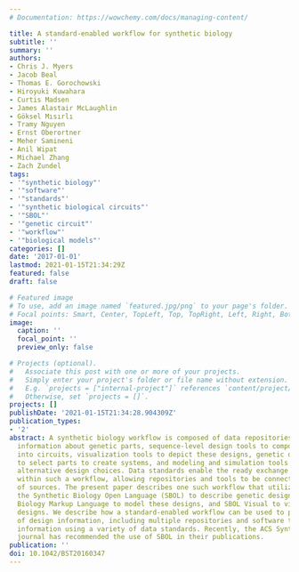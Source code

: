 ```yaml
---
# Documentation: https://wowchemy.com/docs/managing-content/

title: A standard-enabled workflow for synthetic biology
subtitle: ''
summary: ''
authors:
- Chris J. Myers
- Jacob Beal
- Thomas E. Gorochowski
- Hiroyuki Kuwahara
- Curtis Madsen
- James Alastair McLaughlin
- Göksel Mısırlı
- Tramy Nguyen
- Ernst Oberortner
- Meher Samineni
- Anil Wipat
- Michael Zhang
- Zach Zundel
tags:
- '"synthetic biology"'
- '"software"'
- '"standards"'
- '"synthetic biological circuits"'
- '"SBOL"'
- '"genetic circuit"'
- '"workflow"'
- '"biological models"'
categories: []
date: '2017-01-01'
lastmod: 2021-01-15T21:34:29Z
featured: false
draft: false

# Featured image
# To use, add an image named `featured.jpg/png` to your page's folder.
# Focal points: Smart, Center, TopLeft, Top, TopRight, Left, Right, BottomLeft, Bottom, BottomRight.
image:
  caption: ''
  focal_point: ''
  preview_only: false

# Projects (optional).
#   Associate this post with one or more of your projects.
#   Simply enter your project's folder or file name without extension.
#   E.g. `projects = ["internal-project"]` references `content/project/deep-learning/index.md`.
#   Otherwise, set `projects = []`.
projects: []
publishDate: '2021-01-15T21:34:28.904309Z'
publication_types:
- '2'
abstract: A synthetic biology workflow is composed of data repositories that provide
  information about genetic parts, sequence-level design tools to compose these parts
  into circuits, visualization tools to depict these designs, genetic design tools
  to select parts to create systems, and modeling and simulation tools to evaluate
  alternative design choices. Data standards enable the ready exchange of information
  within such a workflow, allowing repositories and tools to be connected from a diversity
  of sources. The present paper describes one such workflow that utilizes, among others,
  the Synthetic Biology Open Language (SBOL) to describe genetic designs, the Systems
  Biology Markup Language to model these designs, and SBOL Visual to visualize these
  designs. We describe how a standard-enabled workflow can be used to produce types
  of design information, including multiple repositories and software tools exchanging
  information using a variety of data standards. Recently, the ACS Synthetic Biology
  journal has recommended the use of SBOL in their publications.
publication: ''
doi: 10.1042/BST20160347
---
```

